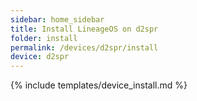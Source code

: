```yaml
---
sidebar: home_sidebar
title: Install LineageOS on d2spr
folder: install
permalink: /devices/d2spr/install
device: d2spr
---
```

{% include templates/device_install.md %}
